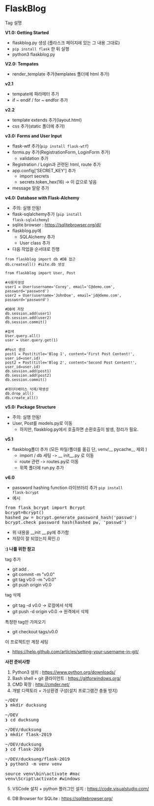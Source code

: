 # FlaskBlog
Tag 설명

**V1.0: Getting Started**
* flaskblog.py 생성 (플라스크 페이지에 있는 그 내용 그대로)
* <code>pip install flask</code> 한 뒤 실행
* python3 flaskblog.py

**V2.0: Tempates**
* render_template 추가(templates 폴더에 html 추가)

**v2.1**
* tempate에 파라메터 추가
* if ~ endif / for ~ endfor 추가

**v2.2**
* template extends 추가(layout.html)
* css 추가(static 폴더에 추가)

**v3.0: Forms and User Input**
* flask-wtf 추가(<code>pip install flask-wtf</code>)
* forms.py 추가(RegistrationForm, LoginForm 추가)
    * validation 추가
* Registration / Login과 관련된 html, route 추가
* app.config['SECRET_KEY'] 추가 
    * import secrets
    * secrets.token_hex(16) -> 이 값으로 넣음
* message 알람 추가

**v4.0: Database with Flask-Alchemy**
* 주의: 실행 안됨!
* flask-sqlalchemy추가 (<code>pip install flask-sqlalchemy</code>)
* sqlite browser : https://sqlitebrowser.org/dl/
* flaskblog.py에
    * SQLAlchemy 추가
    * User class 추가
* 다음 작업을 순서대로 진행

```
from flaskblog import db #DB 접근
db.createall() #site.db 생성

from flaskblog import User, Post

#사용자생성
user1 = User(username='Corey', email='C@demo.com', password='password') 
user2 = User(username='JohnDoe', email='jd@demo.com', password='password') 

#DB에 저장
db.session.add(user1)
db.session.add(user2)
db.session.commit() 

#검색
User.query.all()
user = User.query.get(1)

#Post 생성
post1 = Post(title='Blog 1', content='First Post Content!', user_id=user.id)
post2 = Post(title='Blog 2', content='Second Post Content!', user_id=user.id)
db.session.add(post1)
db.session.add(post2)
db.session.commit()

#데이터베이스 삭제/재생성
db.drop_all()
db.create_all()
```
**v5.0: Package Structure**
* 주의: 실행 안됨!
* User, Post를 models.py로 이동
    * 하지만, flaskblog.py에서 호출하면 순환호출이 발생, 정리가 필요.

**v5.1**
* flaskblog폴더 추가 (모든 파일/폴더를 옮김 단, venv/__ pycache__ 제외 )
    * import / db 세팅 -> __ init__.py 로 이동
    * route 관련 -> routes.py로 이동
    * 위쪽 폴더에 run.py 추가

**v6.0**
* password hashing function 라이브러리 추가 <code>pip install flask-bcrypt</code>
* 예시
<pre>
from flask_bcrypt import Bcrypt
bcrypt=Bcrypt()
hashed_pw = bcrypt.generate_password_hash('passwd')
bcrypt.check_password_hash(hashed_pw, 'passwd')
</pre>
* 위 내용을 __init __.py에 추가함
* 저장이 잘 되었는지 확인.()

**:) 나를 위한 참고**

tag 추가
* git add .
* git commit -m "v0.0"
* git tag v0.0 -m "v0.0"
* git push origin v0.0

tag 삭제
* git tag -d v0.0 -> 로컬에서 삭제
* git push -d origin v0.0 -> 원격에서 삭제

특정한 tag만 가져오기
* git checkout tags/v0.0

이 프로젝트만 계정 세팅
* https://help.github.com/articles/setting-your-username-in-git/

**사전 준비사항**

1. Python3 설치 : https://www.python.org/downloads/
2. Bash shell + git 클라이언트 : https://gitforwindows.org/
3. CMD 확장 : http://cmder.net/
4. 개발 디렉토리 + 가상환경 구성(설치 프로그램간 충돌 방지)
<pre>
~/DEV
❯ mkdir ducksung

~/DEV
❯ cd ducksung

~/DEV/ducksung
❯ mkdir flask-2019

~/DEV/ducksung
❯ cd flask-2019

~/DEV/ducksung/flask-2019
❯ python3 -m venv venv

source venv\bin\activate #mac
venv\Script\activate #windows
</pre>

5. VSCode 설치 + python 플러그인 설치 : https://code.visualstudio.com/

6. DB Browser for SQLite : https://sqlitebrowser.org/